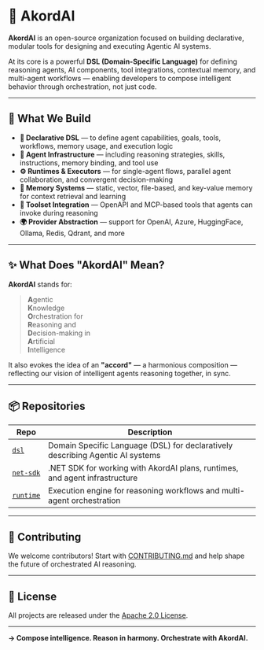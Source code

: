 # 🎼 AkordAI

**AkordAI** is an open-source organization focused on building declarative, modular tools for designing and executing Agentic AI systems.

At its core is a powerful **DSL (Domain-Specific Language)** for defining reasoning agents, AI components, tool integrations, contextual memory, and multi-agent workflows — enabling developers to compose intelligent behavior through orchestration, not just code.

---

## 🧠 What We Build

- **📜 Declarative DSL** — to define agent capabilities, goals, tools, workflows, memory usage, and execution logic
- **🧩 Agent Infrastructure** — including reasoning strategies, skills, instructions, memory binding, and tool use
- **⚙️ Runtimes & Executors** — for single-agent flows, parallel agent collaboration, and convergent decision-making
- **🧠 Memory Systems** — static, vector, file-based, and key-value memory for context retrieval and learning
- **🔌 Toolset Integration** — OpenAPI and MCP-based tools that agents can invoke during reasoning
- **🌍 Provider Abstraction** — support for OpenAI, Azure, HuggingFace, Ollama, Redis, Qdrant, and more

---

## ✨ What Does "AkordAI" Mean?

**AkordAI** stands for:

> **A**gentic  
> **K**nowledge  
> **O**rchestration for  
> **R**easoning and  
> **D**ecision-making in  
> **A**rtificial  
> **I**ntelligence

It also evokes the idea of an **"accord"** — a harmonious composition — reflecting our vision of intelligent agents reasoning together, in sync.

---

## 📦 Repositories

| Repo                                            | Description                                                                     |
|-------------------------------------------------|---------------------------------------------------------------------------------|
| [`dsl`](https://github.com/akordai/dsl)         | Domain Specific Language (DSL) for declaratively describing Agentic AI systems  |
| [`net-sdk`](https://github.com/akordai/net-sdk) | .NET SDK for working with AkordAI plans, runtimes, and agent infrastructure     |
| [`runtime`](https://github.com/akordai/runtime) | Execution engine for reasoning workflows and multi-agent orchestration          |

---

## 🤝 Contributing

We welcome contributors! Start with [CONTRIBUTING.md](https://github.com/akordai/.github/blob/main/CONTRIBUTING.md) and help shape the future of orchestrated AI reasoning.

---

## 📄 License

All projects are released under the [Apache 2.0 License](https://www.apache.org/licenses/LICENSE-2.0).

---

**→ Compose intelligence. Reason in harmony. Orchestrate with AkordAI.**
